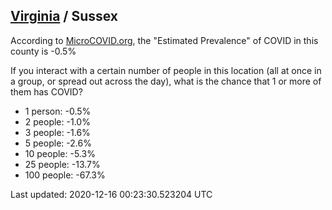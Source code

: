 
## [Virginia](/united-states/virginia) / Sussex

According to [MicroCOVID.org](http://microcovid.org),
the "Estimated Prevalence" of COVID in this county is -0.5%

If you interact with a certain number of people in this location
(all at once in a group, or spread out across the day), what is the chance that
1 or more of them has COVID?

- 1 person: -0.5%
- 2 people: -1.0%
- 3 people: -1.6%
- 5 people: -2.6%
- 10 people: -5.3%
- 25 people: -13.7%
- 100 people: -67.3%

Last updated: 2020-12-16 00:23:30.523204 UTC
